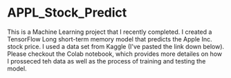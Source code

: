 # APPL_Stock_Predict

This is a Machine Learning project that I recently completed. I created a TensorFlow Long short-term memory model that predicts the Apple Inc. stock price. I used a data set from Kaggle (I've pasted the link down below). Please checkout the Colab notebook, which provides more detailes on how I prosseced teh data as well as the process of training and testing the model.
